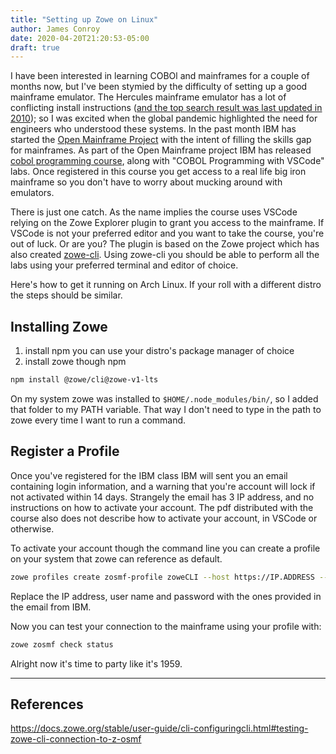 ```yaml
---
title: "Setting up Zowe on Linux"
author: James Conroy
date: 2020-04-20T21:20:53-05:00
draft: true
---
```


I have been interested in learning COBOl and mainframes for a couple of months now, but I've been stymied by the difficulty of setting up a good mainframe emulator.
The Hercules mainframe emulator has a lot of conflicting install instructions ([and the top search result was last updated in 2010](http://www.hercules-390.org/));
so I was excited when the global pandemic highlighted the need for engineers who understood these systems.
In the past month IBM has started the [Open Mainframe Project](https://www.openmainframeproject.org/) with the intent of filling the skills gap for mainframes.
As part of the Open Mainframe project IBM has released [cobol programming course](https://github.com/openmainframeproject/cobol-programming-course), along with "COBOL Programming with VSCode" labs.
Once registered in this course you get access to a real life big iron mainframe so you don't have to worry about mucking around with emulators.

There is just one catch.
As the name implies the course uses VSCode relying on the Zowe Explorer plugin to grant you access to the mainframe.
If VSCode is not your preferred editor and you want to take the course, you're out of luck.
Or are you? The plugin is based on the Zowe project which has also created [zowe-cli](https://github.com/zowe/zowe-cli).
Using zowe-cli you should be able to perform all the labs using your preferred terminal and editor of choice.

Here's how to get it running on Arch Linux. If your roll with a different distro the steps should be similar.

## Installing Zowe
1) install npm you can use your distro's package manager of choice
2) install zowe though npm
``` bash
npm install @zowe/cli@zowe-v1-lts
```
On my system zowe was installed to `$HOME/.node_modules/bin/`, so I added that folder to my PATH variable. That way I don't need to type in the path to zowe every time I want to run a command.

## Register a Profile
Once you've registered for the IBM class IBM will sent you an email containing login information, and a warning that you're account will lock if not activated within 14 days.
Strangely the email has 3 IP address, and no instructions on how to activate your account.
The pdf distributed with the course also does not describe how to activate your account, in VSCode or otherwise.

To activate your account though the command line you can create a profile on your system that zowe can reference as default.
``` bash
zowe profiles create zosmf-profile zoweCLI --host https://IP.ADDRESS --port 000 --user username --pass password --reject-unauthorized false
```
Replace the IP address, user name and password with the ones provided in the email from IBM.

Now you can test your connection to the mainframe using your profile with:
``` bash
zowe zosmf check status
```

Alright now it's time to party like it's 1959.

-------------

## References

https://docs.zowe.org/stable/user-guide/cli-configuringcli.html#testing-zowe-cli-connection-to-z-osmf
